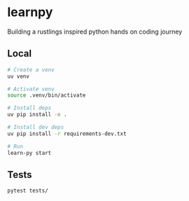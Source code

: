 # learnpy

Building a rustlings inspired python hands on coding journey

## Local
```zsh
# Create a venv
uv venv

# Activate venv
source .venv/bin/activate

# Install deps
uv pip install -e .

# Install dev deps
uv pip install -r requirements-dev.txt

# Run
learn-py start
```


## Tests
```zsh
pytest tests/
```

